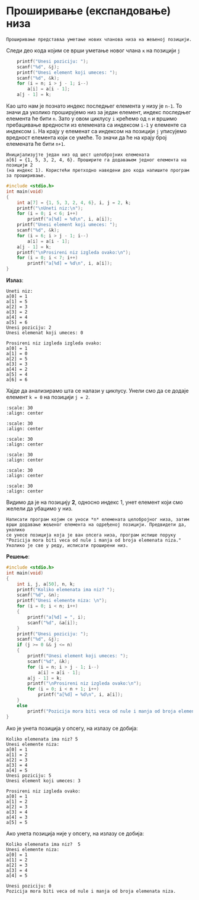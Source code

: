 # Проширивање (експандовање) низа

```{infonote}
Проширивање представља уметање нових чланова низа на жељеној позицији.
```
Следи део кода којим се врши уметање новог члана ``к`` на позицији ``ј`` 

```c
    printf("Unesi poziciju: ");
    scanf("%d", &j);
    printf("Unesi element koji umeces: ");
    scanf("%d", &k);
    for (i = n; i > j - 1; i--)
        a[i] = a[i - 1];
    a[j - 1] = k;
```
Као што нам је познато индекс последњег елемента у низу је ``n-1``. То значи да уколико проширујемо низ за један елемент, индекс последњег елемента ће бити ``n``. Зато у овом циклусу ``i`` крећемо од ``n`` и вршимо пребацивање вредности из елемената са индексом ``i-1`` у елементе са индексом ``i``. На крају у елеменат са индексом на позицији ``j`` уписујемо вредност елемента који се умеће. То значи да ће на крају број елемената ће бити ``n+1``.

```{questionnote}
Иницијализујте један низ од шест целобројних елемената
a[6] = {1, 5, 3, 2, 4, 6}. Проширите га додавањем једног елемента на позицији 2
(на индекс 1). Користећи претходно наведени део кода напишите програм за проширивање.
```

```c
#include <stdio.h> 
int main(void)
{
    int a[7] = {1, 5, 3, 2, 4, 6}, i, j = 2, k;
    printf("\nUneti niz:\n");
    for (i = 0; i < 6; i++)
        printf("a[%d] = %d\n", i, a[i]);
    printf("Unesi element koji umeces: ");
    scanf("%d", &k);
    for (i = 6; i > j - 1; i--)
        a[i] = a[i - 1];
    a[j - 1] = k;
    printf("\nProsireni niz izgleda ovako:\n");
    for (i = 0; i < 7; i++)
        printf("a[%d] = %d\n", i, a[i]);
}
```

**Излаз**:

```text
Uneti niz:
a[0] = 1
a[1] = 5
a[2] = 3
a[3] = 2
a[4] = 4
a[5] = 6
Unesi poziciju: 2
Unesi elemenat koji umeces: 0

Prosireni niz izgleda izgleda ovako:
a[0] = 1
a[1] = 0
a[2] = 5
a[3] = 3
a[4] = 2
a[5] = 4
a[6] = 6
```

Хајде да анализирамо шта се налази у циклусу. Унели смо да се додаје елемент
``k = 0`` на позицији ``j = 2``.

```{image} images/Picture69.svg
:scale: 30
:align: center
```

```{image} images/Picture70.svg
:scale: 30
:align: center
```

```{image} images/Picture71.svg
:scale: 30
:align: center
```

```{image} images/Picture72.svg
:scale: 30
:align: center
```

```{image} images/Picture73.svg
:scale: 30
:align: center
```

```{image} images/Picture74.svg
:scale: 30
:align: center
```

Видимо да је на позицију **2**, односно индекс 1, унет елемент који смо желели да
убацимо у низ.

```{questionnote}
Написати програм којим се уноси *n* елемената целобројног низа, затим
врши додавање жељеног елемента на одређеној позицији. Предвидети да, уколико
се унесе позиција која је ван опсега низа, програм испише поруку "Pozicija mora biti veca od nule i manja od broja elemenata niza." Уколико је све у реду, исписати проширени низ.
```
**Решење**:

```c
#include <stdio.h> 
int main(void)
{
    int i, j, a[50], n, k;
    printf("Koliko elemenata ima niz? ");
    scanf("%d", &n);
    printf("Unesi elemente niza: \n");
    for (i = 0; i < n; i++)
    {
        printf("a[%d] = ", i);
        scanf("%d", &a[i]);
	}
    printf("Unesi poziciju: ");
    scanf("%d", &j);
    if (j >= 0 && j <= n)
    {
        printf("Unesi element koji umeces: ");
        scanf("%d", &k);
        for (i = n; i > j - 1; i--)
            a[i] = a[i - 1];
        a[j - 1] = k;
        printf("\nProsireni niz izgleda ovako:\n");
        for (i = 0; i < n + 1; i++)
            printf("a[%d] = %d\n", i, a[i]);
    }
    else
        printf("Pozicija mora biti veca od nule i manja od broja elemenata niza.");
}
```

Ако је унета позиција у опсегу, на излазу се добија:

```text
Koliko elemenata ima niz? 5
Unesi elemente niza:
a[0] = 1
a[1] = 2
a[2] = 3
a[3] = 4
a[4] = 5
Unesi poziciju: 5
Unesi element koji umeces: 3

Prosireni niz izgleda ovako:
a[0] = 1
a[1] = 2
a[2] = 3
a[3] = 4
a[4] = 3
a[5] = 5
```

Ако унета позиција није у опсегу, на излазу се добија:

```text
Koliko elemenata ima niz?  5
Unesi elemente niza:
a[0] = 1
a[1] = 2
a[2] = 3
a[3] = 4
a[4] = 5

Unesi poziciju: 0
Pozicija mora biti veca od nule i manja od broja elemenata niza.
```
